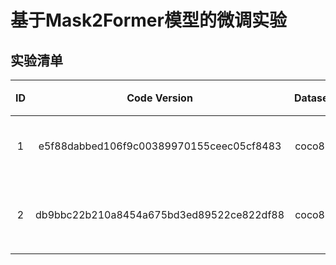 # 基于Mask2Former模型的微调实验
## 实验清单
| ID |               Code Version               | Dataset | Train Set | Valid Set | Depth |                          Ckpt Path                          | Epoch |     架构简述     |
|:--:|:----------------------------------------:|:-------:|:---------:|:---------:|:-----:|:-----------------------------------------------------------:|:-----:|:------------:|
| 1  | e5f88dabbed106f9c00389970155ceec05cf8483 | coco82  |    57     |    25     | False |    ```mask2former/checkpoints/remote/300_epoch_result```    |  300  |   标准RGB数据流   |
| 2  | db9bbc22b210a8454a675bd3ed89522ce822df88 | coco82  |    57     |    25     | True  | ```mask2former/checkpoints/remote/200_epoch_depth_result``` |  300  | 初探RGB-D融合数据流 | 
